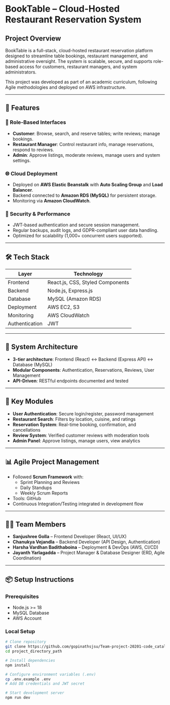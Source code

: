 # BookTable – Cloud-Hosted Restaurant Reservation System

## Project Overview

BookTable is a full-stack, cloud-hosted restaurant reservation platform designed to streamline table bookings, restaurant management, and administrative oversight. The system is scalable, secure, and supports role-based access for customers, restaurant managers, and system administrators.

This project was developed as part of an academic curriculum, following Agile methodologies and deployed on AWS infrastructure.

---

## 🚀 Features

### 👥 Role-Based Interfaces
- **Customer**: Browse, search, and reserve tables; write reviews; manage bookings.
- **Restaurant Manager**: Control restaurant info, manage reservations, respond to reviews.
- **Admin**: Approve listings, moderate reviews, manage users and system settings.

### 🌐 Cloud Deployment
- Deployed on **AWS Elastic Beanstalk** with **Auto Scaling Group** and **Load Balancer**.
- Backend connected to **Amazon RDS (MySQL)** for persistent storage.
- Monitoring via **Amazon CloudWatch**.

### 🔐 Security & Performance
- JWT-based authentication and secure session management.
- Regular backups, audit logs, and GDPR-compliant user data handling.
- Optimized for scalability (1,000+ concurrent users supported).

---

## 🛠️ Tech Stack

| Layer         | Technology           |
|--------------|----------------------|
| Frontend     | React.js, CSS, Styled Components |
| Backend      | Node.js, Express.js  |
| Database     | MySQL (Amazon RDS)   |
| Deployment   | AWS EC2, S3 |
| Monitoring   | AWS CloudWatch    |
| Authentication | JWT  |

---

## 📐 System Architecture

- **3-tier architecture**: Frontend (React) ↔ Backend (Express API) ↔ Database (MySQL)
- **Modular Components**: Authentication, Reservations, Reviews, User Management
- **API-Driven**: RESTful endpoints documented and tested

---

## 🧪 Key Modules

- **User Authentication**: Secure login/register, password management
- **Restaurant Search**: Filters by location, cuisine, and ratings
- **Reservation System**: Real-time booking, confirmation, and cancellations
- **Review System**: Verified customer reviews with moderation tools
- **Admin Panel**: Approve listings, manage users, view analytics

---

## 📊 Agile Project Management

- Followed **Scrum Framework** with:
  - Sprint Planning and Reviews
  - Daily Standups
  - Weekly Scrum Reports
- Tools: GitHub
- Continuous Integration/Testing integrated in development flow

---

## 👨‍💻 Team Members

- **Sanjushree Golla** – Frontend Developer (React, UI/UX)
- **Chanukya Vejandla** – Backend Developer (API Design, Authentication)
- **Harsha Vardhan Badithaboina** – Deployment & DevOps (AWS, CI/CD)
- **Jayanth Yarlagadda** – Project Manager & Database Designer (ERD, Agile Coordination)

---

## 📦 Setup Instructions

### Prerequisites
- Node.js >= 18
- MySQL Database
- AWS Account

### Local Setup

```bash
# Clone repository
git clone https://github.com/gopinathsjsu/Team-project-20201-code_catalysts.git
cd project_directory_path

# Install dependencies
npm install

# Configure environment variables (.env)
cp .env.example .env
# Add DB credentials and JWT secret

# Start development server
npm run dev
